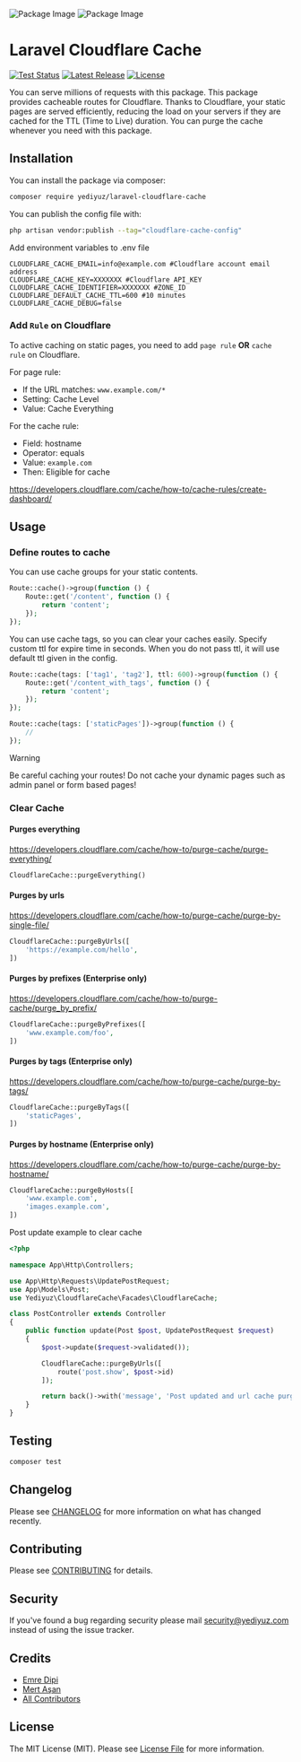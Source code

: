 ![Package Image](https://banners.beyondco.de/Laravel%20Cloudflare%20Cache.png?theme=dark&packageManager=composer+require&packageName=yediyuz%2Flaravel-cloudflare-cache&pattern=architect&style=style_1&description=Serve+millions+of+requests+by+caching+with+Cloudflare&md=1&showWatermark=0&fontSize=100px&images=server#gh-dark-mode-only)
![Package Image](https://banners.beyondco.de/Laravel%20Cloudflare%20Cache.png?theme=light&packageManager=composer+require&packageName=yediyuz%2Flaravel-cloudflare-cache&pattern=architect&style=style_1&description=Serve+millions+of+requests+by+caching+with+Cloudflare&md=1&showWatermark=0&fontSize=100px&images=server#gh-light-mode-only)

# Laravel Cloudflare Cache

<p>
    <a href="https://github.com/yediyuz/laravel-cloudflare-cache/actions"><img src="https://img.shields.io/github/actions/workflow/status/yediyuz/laravel-cloudflare-cache/tests.yml?branch=master&label=tests" alt="Test Status"></a>
    <a href="https://packagist.org/packages/yediyuz/laravel-cloudflare-cache"><img src="https://img.shields.io/packagist/v/yediyuz/laravel-cloudflare-cache.svg?style=flat-square" alt="Latest Release"></a>
    <a href="https://github.com/mertasan/tailwindcss-variables/blob/master/LICENSE"><img src="https://img.shields.io/badge/License-MIT-green.svg?label=license" alt="License"></a>
</p>

You can serve millions of requests with this package. This package provides cacheable routes for Cloudflare. Thanks to Cloudflare, your static pages are served efficiently, reducing the load on your servers if they are cached for the TTL (Time to Live) duration. You can purge the cache whenever you need with this package.

## Installation

You can install the package via composer:

```bash
composer require yediyuz/laravel-cloudflare-cache
```

You can publish the config file with:

```bash
php artisan vendor:publish --tag="cloudflare-cache-config"
```

Add environment variables to .env file

```dotenv
CLOUDFLARE_CACHE_EMAIL=info@example.com #Cloudflare account email address
CLOUDFLARE_CACHE_KEY=XXXXXXX #Cloudflare API_KEY
CLOUDFLARE_CACHE_IDENTIFIER=XXXXXXX #ZONE_ID
CLOUDFLARE_DEFAULT_CACHE_TTL=600 #10 minutes
CLOUDFLARE_CACHE_DEBUG=false
```

### Add `Rule` on Cloudflare
To active caching on static pages, you need to add `page rule` **OR** `cache rule` on Cloudflare.

For page rule:
- If the URL matches: `www.example.com/*`
- Setting: Cache Level
- Value: Cache Everything

For the cache rule:
- Field: hostname
- Operator: equals
- Value: `example.com`
- Then: Eligible for cache

https://developers.cloudflare.com/cache/how-to/cache-rules/create-dashboard/

## Usage

### Define routes to cache
You can use cache groups for your static contents.
```php
Route::cache()->group(function () {
    Route::get('/content', function () {
        return 'content';
    });
});
```

You can use cache tags, so you can clear your caches easily. Specify custom ttl for expire time in seconds. When you do not pass ttl, it will use default ttl given in the config.
```php
Route::cache(tags: ['tag1', 'tag2'], ttl: 600)->group(function () {
    Route::get('/content_with_tags', function () {
        return 'content';
    });
});

Route::cache(tags: ['staticPages'])->group(function () {
    //
});
```

> [!WARNING]  
> Be careful caching your routes! Do not cache your dynamic pages such as admin panel or form based pages!

### Clear Cache

#### Purges everything
https://developers.cloudflare.com/cache/how-to/purge-cache/purge-everything/
```php
CloudflareCache::purgeEverything()
```

#### Purges by urls
https://developers.cloudflare.com/cache/how-to/purge-cache/purge-by-single-file/
```php
CloudflareCache::purgeByUrls([
    'https://example.com/hello',
])
```

#### Purges by prefixes (Enterprise only)
https://developers.cloudflare.com/cache/how-to/purge-cache/purge_by_prefix/
```php
CloudflareCache::purgeByPrefixes([
    'www.example.com/foo',
])
```

#### Purges by tags (Enterprise only)
https://developers.cloudflare.com/cache/how-to/purge-cache/purge-by-tags/
```php
CloudflareCache::purgeByTags([
    'staticPages',
])
```

#### Purges by hostname (Enterprise only)
https://developers.cloudflare.com/cache/how-to/purge-cache/purge-by-hostname/
```php
CloudflareCache::purgeByHosts([
    'www.example.com',
    'images.example.com',
])
```

Post update example to clear cache
```php
<?php

namespace App\Http\Controllers;

use App\Http\Requests\UpdatePostRequest;
use App\Models\Post;
use Yediyuz\CloudflareCache\Facades\CloudflareCache;

class PostController extends Controller
{
    public function update(Post $post, UpdatePostRequest $request)
    {
        $post->update($request->validated());

        CloudflareCache::purgeByUrls([
            route('post.show', $post->id)
        ]);

        return back()->with('message', 'Post updated and url cache purged');
    }
}
```


## Testing

```bash
composer test
```

## Changelog

Please see [CHANGELOG](CHANGELOG.md) for more information on what has changed recently.

## Contributing

Please see [CONTRIBUTING](https://github.com/yediyuz/.github/blob/master/CONTRIBUTING.md) for details.

## Security

If you've found a bug regarding security please mail security@yediyuz.com instead of using the issue tracker.

## Credits
- [Emre Dipi](https://github.com/emredipi)
- [Mert Aşan](https://github.com/mertasan)
- [All Contributors](../../contributors)

## License

The MIT License (MIT). Please see [License File](LICENSE.md) for more information.

